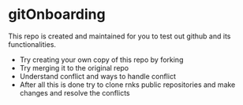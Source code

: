 # gitOnboarding

This repo is created and maintained for you to test out github and its functionalities.

- Try creating your own copy of this repo by forking
- Try merging it to the original repo
- Understand conflict and ways to handle conflict
- After all this is done try to clone rnks public repositories and make changes and resolve the conflicts